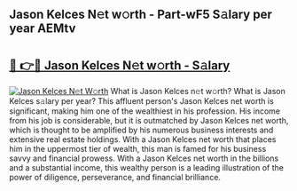 ## Jason Kelces N𝚎t w𝚘rth - Part-wF5 S𝚊lary per year AEMtv

# <h2><a href="http://gc2tr6l.nevu.top/?p=Jason+Kelces">🔗 👉🔴 Jason Kelces N𝚎t w𝚘rth - S𝚊lary</a></h2>

[![Jason Kelces N𝚎t W𝚘rth](https://i.imgur.com/Oavwk0R.jpeg)](http://gc2tr6l.nevu.top/?p=Jason+Kelces)
What is Jason Kelces n𝚎t w𝚘rth? What is Jason Kelces s𝚊lary per year?
This affluent person's Jason Kelces net worth is significant, making him one of the wealthiest in his profession. His income from his job is considerable, but it is outmatched by Jason Kelces net worth, which is thought to be amplified by his numerous business interests and extensive real estate holdings. With a Jason Kelces net worth that places him in the uppermost tier of wealth, this man is famed for his business savvy and financial prowess. With a Jason Kelces net worth in the billions and a substantial income, this wealthy person is a leading illustration of the power of diligence, perseverance, and financial brilliance.
